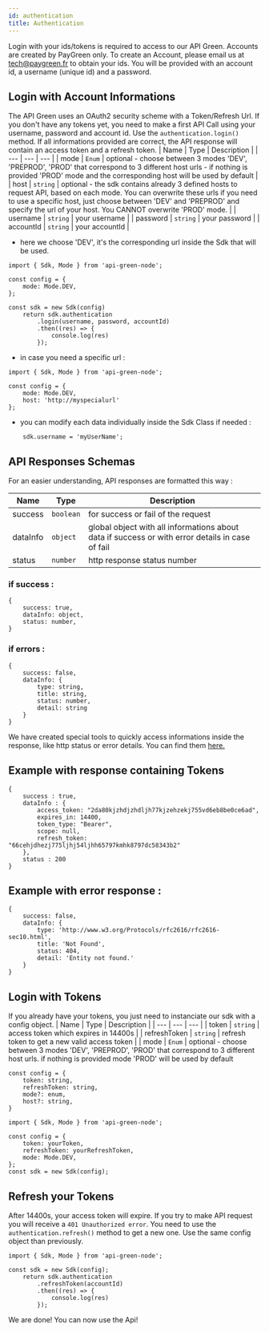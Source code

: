 ```yaml
---
id: authentication
title: Authentication
---
```


Login with your ids/tokens is required to access to our API Green.
Accounts are created by PayGreen only. To create an Account, please email us at tech@paygreen.fr to obtain your ids. You will be provided with an account id, a username (unique id) and a password.

## Login with Account Informations

The API Green uses an OAuth2 security scheme with a Token/Refresh Url. If you don't have any tokens yet, you need to make a first API Call using your username, password and account id. Use the `authentication.login()` method. If all informations provided are correct, the API response will contain an access token and a refresh token.
| Name | Type | Description |
| --- | --- | --- |
| mode | <code>Enum</code> | optional - choose between 3 modes 'DEV', 'PREPROD', 'PROD' that correspond to 3 different host urls - if nothing is provided 'PROD' mode and the corresponding host will be used by default |
| host | <code>string</code> | optional - the sdk contains already 3 defined hosts to request API, based on each mode. You can overwrite these urls if you need to use a specific host, just choose between 'DEV' and 'PREPROD' and specify the url of your host. You CANNOT overwrite 'PROD' mode. |
| username | <code>string</code> | your username |
| password | <code>string</code> | your password |
| accountId | <code>string</code> | your accountId |

- here we choose 'DEV', it's the corresponding url inside the Sdk that will be used.
```
import { Sdk, Mode } from 'api-green-node';

const config = {
    mode: Mode.DEV,
};

const sdk = new Sdk(config)
    return sdk.authentication
        .login(username, password, accountId)
        .then((res) => {
            console.log(res)
        });
```

- in case you need a specific url : 
```
import { Sdk, Mode } from 'api-green-node';

const config = {
    mode: Mode.DEV,
    host: 'http://myspecialurl'
};
```

-   you can modify each data individually inside the Sdk Class if needed :

```
    sdk.username = 'myUserName';
```

## API Responses Schemas

For an easier understanding, API responses are formatted this way :

| Name     | Type                 | Description                                                                                     |
| -------- | -------------------- | ----------------------------------------------------------------------------------------------- |
| success  | <code>boolean</code> | for success or fail of the request                                                              |
| dataInfo | <code>object</code>  | global object with all informations about data if success or with error details in case of fail |
| status   | <code>number</code>  | http response status number                                                                     |

### if success :

```
{
    success: true,
    dataInfo: object,
    status: number,
}
```

### if errors :

```
{
    success: false,
    dataInfo: {
        type: string,
        title: string,
        status: number,
        detail: string
    }
}
```

We have created special tools to quickly access informations inside the response, like http status or error details. You can find them [here.](tools#handling-api-responses-)

## Example with response containing Tokens

```
{
    success : true,
    dataInfo : {
        access_token: "2da80kjzhdjzhdljh77kjzehzekj755vd6eb8be0ce6ad",
        expires_in: 14400,
        token_type: "Bearer",
        scope: null,
        refresh_token: "66cehjdhezj775ljhj54ljhh65797kmhk8797dc58343b2"
    },
    status : 200
}
```

## Example with error response :

```
{
    success: false,
    dataInfo: {
        type: 'http://www.w3.org/Protocols/rfc2616/rfc2616-sec10.html',
        title: 'Not Found',
        status: 404,
        detail: 'Entity not found.'
    }
}
```

## Login with Tokens

If you already have your tokens, you just need to instanciate our sdk with a config object.
| Name | Type | Description |
| --- | --- | --- |
| token | <code>string</code> | access token which expires in 14400s |
| refreshToken | <code>string</code> | refresh token to get a new valid access token |
| mode | <code>Enum</code> | optional - choose between 3 modes 'DEV', 'PREPROD', 'PROD' that correspond to 3 different host urls. if nothing is provided mode 'PROD' will be used by default

```
const config = {
    token: string,
    refreshToken: string,
    mode?: enum,
    host?: string,
}
```

```
import { Sdk, Mode } from 'api-green-node';

const config = {
    token: yourToken,
    refreshToken: yourRefreshToken,
    mode: Mode.DEV,
};
const sdk = new Sdk(config);
```

## Refresh your Tokens

After 14400s, your access token will expire. If you try to make API request you will receive a `401 Unauthorized error`. You need to use the `authentication.refresh()` method to get a new one. Use the same config object than previously.

```
import { Sdk, Mode } from 'api-green-node';

const sdk = new Sdk(config);
    return sdk.authentication
        .refreshToken(accountId)
        .then((res) => {
            console.log(res)
        });
```

We are done! You can now use the Api!